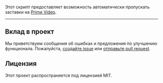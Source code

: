 Этот скрипт предоставляет возможность автоматически пропускать заставки на [Prime Video](https://www.amazon.co.jp/gp/video/storefront).

---

## Вклад в проект

Мы приветствуем сообщения об ошибках и предложения по улучшению функционала. Пожалуйста, [создайте issue](https://github.com/yossy17/prime_video_intro_skipper/issues) или [отправьте pull request](https://github.com/yossy17/prime_video_intro_skipper/pulls).

## Лицензия

Этот проект распространяется под лицензией MIT.
